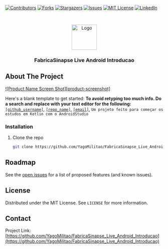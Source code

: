 <!--
*** Thanks for checking out the Best-README-Template. If you have a suggestion
*** that would make this better, please fork the repo and create a pull request
*** or simply open an issue with the tag "enhancement".
*** Thanks again! Now go create something AMAZING! :D
***
***
***
*** To avoid retyping too much info. Do a search and replace for the following:
*** github_username, repo_name, twitter_handle, email, project_title, project_description
-->



<!-- PROJECT SHIELDS -->
<!--
*** I'm using markdown "reference style" links for readability.
*** Reference links are enclosed in brackets [ ] instead of parentheses ( ).
*** See the bottom of this document for the declaration of the reference variables
*** for contributors-url, forks-url, etc. This is an optional, concise syntax you may use.
*** https://www.markdownguide.org/basic-syntax/#reference-style-links
-->
[![Contributors][contributors-shield]][contributors-url]
[![Forks][forks-shield]][forks-url]
[![Stargazers][stars-shield]][stars-url]
[![Issues][issues-shield]][issues-url]
[![MIT License][license-shield]][license-url]
[![LinkedIn][linkedin-shield]][linkedin-url]



<!-- PROJECT LOGO -->
<br />
<p align="center">
  <a href="https://e7.pngegg.com/pngimages/466/228/png-clipart-android-studio-integrated-development-environment-logo-android-studio-logo.png">
    <img src="images/logo.png" alt="Logo" width="80" height="80">
  </a>

  <h3 align="center">FabricaSinapse Live Android Introducao</h3>

</p>


<!-- ABOUT THE PROJECT -->
## About The Project

[![Product Name Screen Shot][product-screenshot]](https://example.com)

Here's a blank template to get started:
**To avoid retyping too much info. Do a search and replace with your text editor for the following:**
<a href = "https://github.com/YagoMilitao">`[github_username]`</a>, 
<a href = "https://github.com/YagoMilitao/FabricaSinapse_Live_Android_Introducao">`[repo_name]`</a>, 
<a href = "mailto:yagoluizmilitao@gmail.com">`[email]`</a>,
`Um projeto feito para começar os estudos em Kotlin com o AndroidStudio`



### Installation

1. Clone the repo
   ```sh
   git clone https://github.com/YagoMilitao/FabricaSinapse_Live_Android_Introducao.git
   ```

<!-- ROADMAP -->
## Roadmap

See the [open issues](https://github.com/YagoMilitao/FabricaSinapse_Live_Android_Introducao/issues) for a list of proposed features (and known issues).




<!-- LICENSE -->
## License

Distributed under the MIT License. See `LICENSE` for more information.



<!-- CONTACT -->
## Contact

Project Link: [https://github.com/YagoMilitao/FabricaSinapse_Live_Android_Introducao](https://github.com/YagoMilitao/FabricaSinapse_Live_Android_Introducao)



<!-- MARKDOWN LINKS & IMAGES -->
<!-- https://www.markdownguide.org/basic-syntax/#reference-style-links -->
[contributors-shield]: https://img.shields.io/github/contributors/YagoMilitao/FabricaSinapse_Live_Android_Introducao.svg?style=for-the-badge
[contributors-url]: https://github.com/YagoMilitao/FabricaSinapse_Live_Android_Introducao/graphs/contributors
[forks-shield]: https://img.shields.io/github/forks/YagoMilitao/FabricaSinapse_Live_Android_Introducao.svg?style=for-the-badge
[forks-url]: https://github.com/YagoMilitao/FabricaSinapse_Live_Android_Introducao/network/members
[stars-shield]: https://img.shields.io/github/stars/YagoMilitao/FabricaSinapse_Live_Android_Introducao.svg?style=for-the-badge
[stars-url]: https://github.com/YagoMilitao/FabricaSinapse_Live_Android_Introducao/stargazers
[issues-shield]: https://img.shields.io/github/issues/YagoMilitao/FabricaSinapse_Live_Android_Introducao.svg?style=for-the-badge
[issues-url]: https://github.com/YagoMilitao/FabricaSinapse_Live_Android_Introducao/issues
[license-shield]: https://img.shields.io/github/license/YagoMilitao/FabricaSinapse_Live_Android_Introducao.svg?style=for-the-badge
[license-url]: https://github.com/YagoMilitao/FabricaSinapse_Live_Android_Introducao/blob/master/LICENSE.txt
[linkedin-shield]: https://img.shields.io/badge/-LinkedIn-black.svg?style=for-the-badge&logo=linkedin&colorB=555
[linkedin-url]: https://linkedin.com/in/YagoMilitao
